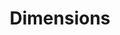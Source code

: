 ---
layout: default
bigquery: https://console.cloud.google.com/bigquery?p=covid-19-dimensions-ai&page=table&d=data&t=publications
contributors: Digital Science, https://www.digital-science.com/
cost: Free for personal, non-commercial use.
description: Dimensions contains more than 100 million publications, ranging from
  articles published in scholarly journals, books and book chapters, to preprints
  and conference proceedings. All publications are contextualized with linked data
  sets, funding, publications, patents, clinical trials, and policy documents. You
  can also view associated categories, funders, institutions, and researcher profiles.
documentation: https://docs.dimensions.ai/bigquery/index.html
last_edit: Mon, 04 Apr 2022 19:04:00 GMT
location: https://www.dimensions.ai/products/free/
maintained_by: Digital Science, https://www.digital-science.com/
schema_fields: '[''date_print'', ''category_hrcs_rac'', ''funding_aud'', ''associated_publication_arxiv_id'',
  ''types'', ''journal_lists'', ''funding_usd'', ''family_count'', ''repository_id'',
  ''citation_string'', ''funding_jpy'', ''current_assignee_countries'', ''original_abstract'',
  ''end_year'', ''original_assignee'', ''aliases'', ''start_year'', ''category_icrp_cso'',
  ''email_address'', ''issue'', ''brief_title'', ''research_org_cities'', ''volume'',
  ''book_title'', ''filing_status'', ''funding_cad'', ''expiration_date'', ''funding_details'',
  ''address'', ''legal_events'', ''publication_year'', ''status'', ''resulting_publication_doi'',
  ''inventor_names'', ''name'', ''cpc'', ''date_normal'', ''mesh_terms'', ''category_uoa'',
  ''date_modified'', ''created_date'', ''family_members_ids'', ''organisation_details'',
  ''expiration_year'', ''arxiv_id'', ''category_icrp_ct'', ''funder_org'', ''active_years'',
  ''doi'', ''priority_year'', ''end_date'', ''publication_ids'', ''repository_url'',
  ''granted_year'', ''associated_grant_ids'', ''wikipedia_url'', ''acronym'', ''original_assignee_countries'',
  ''registry'', ''application_number'', ''pmid'', ''current_assignee_orgs'', ''original_title'',
  ''established'', ''funder_org_countries'', ''date_inserted'', ''funding_chf'', ''editors'',
  ''research_org_state_names'', ''legal_status'', ''journal'', ''abstract'', ''filing_year'',
  ''eisbn'', ''funder_org_cities'', ''authors'', ''concepts'', ''funding_cny'', ''open_access_categories_v2'',
  ''description'', ''source_id'', ''associated_publication_doi'', ''relationships'',
  ''citations'', ''funder_orgs'', ''funder_org_acronyms'', ''repository_name'', ''investigators'',
  ''year'', ''family_id'', ''title'', ''conference'', ''start_date'', ''language'',
  ''jurisdiction'', ''mesh_headings'', ''priority_date'', ''funder_org_state_codes'',
  ''category_sdg'', ''original_assignee_orgs'', ''funding_nzd'', ''pages'', ''funder_countries'',
  ''research_org_city_names'', ''category_rcdc'', ''license'', ''parent_id'', ''associated_publication_id'',
  ''category_hra'', ''ipcr'', ''assignee_orgs'', ''filing_date'', ''publisher'', ''publication_date'',
  ''citations_count'', ''research_org_state_codes'', ''categories'', ''resulting_publication_ids'',
  ''category_hrcs_hc'', ''acronyms'', ''granted_date'', ''metrics'', ''conditions'',
  ''cited_by_ids'', ''research_org_country_names'', ''date_imported_gbq'', ''linkout'',
  ''phase'', ''gender'', ''category_bra'', ''grant_number'', ''altmetrics'', ''id'',
  ''funding_eur'', ''funding_gbp'', ''type'', ''interventions'', ''funding_currency'',
  ''assignee_countries'', ''pmcid'', ''category_for'', ''research_org_countries'',
  ''foa_number'', ''external_ids'', ''isbn'', ''funding_amount'', ''subtitles'', ''book_series_title'',
  ''proceedings_title'', ''date_online'', ''research_orgs'', ''labels'', ''reference_ids'',
  ''researcher_ids'', ''supporting_grant_ids'', ''patent_ids'', ''open_access_categories'',
  ''embargo_date'', ''acknowledgements'', ''clinical_trial_ids'', ''date'', ''kind'',
  ''current_assignee'', ''associated_publication_pmid'', ''links'']'
shortname: dimensions
tags:
- scholarly literature
- patents
- funding
- clinical trials
- academic profiles
terms_of_use: 'Use of both the Dimensions COVID-19 dataset and full Dimensions dataset
  are subject to the Dimensions Terms of use: https://www.dimensions.ai/policies-terms-legal '
title: Dimensions
uuid: dcff88bd-fe6b-4fdb-8159-809bf9d7bc1c
---
